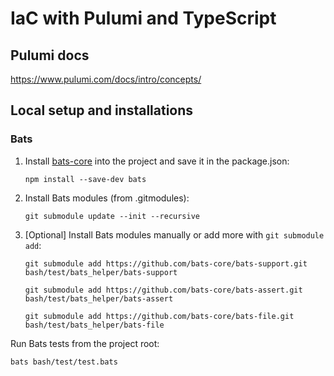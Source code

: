 # IaC with Pulumi and TypeScript

## Pulumi docs

https://www.pulumi.com/docs/intro/concepts/

## Local setup and installations

### Bats

1. Install [bats-core](https://bats-core.readthedocs.io/en/stable/installation.html)
into the project and save it in the package.json:
    ```
    npm install --save-dev bats
    ```
2. Install Bats modules (from .gitmodules):
   ```
   git submodule update --init --recursive
   ```
3. [Optional] Install Bats modules manually or add more with `git submodule add`:
   ```
   git submodule add https://github.com/bats-core/bats-support.git bash/test/bats_helper/bats-support
   ```
   ```
   git submodule add https://github.com/bats-core/bats-assert.git bash/test/bats_helper/bats-assert
   ```
   ```
   git submodule add https://github.com/bats-core/bats-file.git bash/test/bats_helper/bats-file
   ```

Run Bats tests from the project root:
```
bats bash/test/test.bats
```
